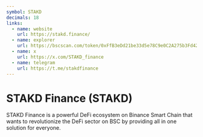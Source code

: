 ```yaml
---
symbol: STAKD
decimals: 18
links:
  - name: website
    url: https://stakd.finance/
  - name: explorer
    url: https://bscscan.com/token/0xFfB3eDd21be33d5e78C9e0C2A275b3Fd42670D67
  - name: x
    url: https://x.com/STAKD_finance
  - name: telegram
    url: https://t.me/stakdfinance
---
```


# STAKD Finance (STAKD)

STAKD Finance is a powerful DeFi ecosystem on Binance Smart Chain that wants to revolutionize the DeFi sector on BSC by providing all in one solution for everyone.
